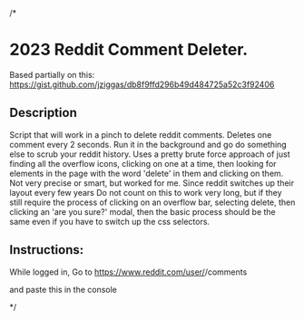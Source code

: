 /*

# 2023 Reddit Comment Deleter. 


Based partially on this: https://gist.github.com/jziggas/db8f9ffd296b49d484725a52c3f92406


## Description 
Script that will work in a pinch to delete reddit comments. Deletes one comment every 2 seconds. Run it in the background
and go do something else to scrub your reddit history.  Uses a pretty brute force approach of just finding all the overflow icons, clicking on one at a time, then looking
for elements in the page with the word 'delete' in them and clicking on them. Not very precise or smart, but worked for me.  Since reddit switches up their layout every few years
Do not count on this to work very long, but if they still require the process of clicking on an overflow bar, selecting delete, then clicking an 'are you sure?' modal, then the basic
process should be the same even if you have to switch up the css selectors. 

## Instructions: 

While logged in, Go to https://www.reddit.com/user/<yourusernamehere>/comments

and paste this in the console


*/ 